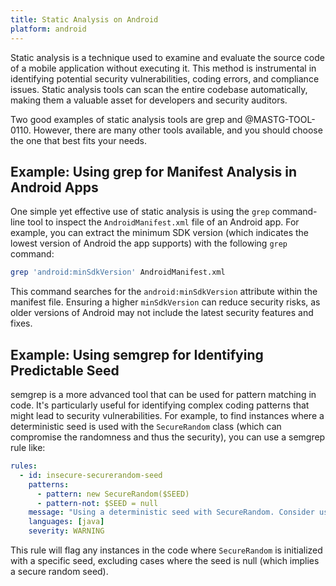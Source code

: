 ```yaml
---
title: Static Analysis on Android
platform: android
---
```


Static analysis is a technique used to examine and evaluate the source code of a mobile application without executing it. This method is instrumental in identifying potential security vulnerabilities, coding errors, and compliance issues. Static analysis tools can scan the entire codebase automatically, making them a valuable asset for developers and security auditors.

Two good examples of static analysis tools are grep and @MASTG-TOOL-0110. However, there are many other tools available, and you should choose the one that best fits your needs.

## Example: Using grep for Manifest Analysis in Android Apps

One simple yet effective use of static analysis is using the `grep` command-line tool to inspect the `AndroidManifest.xml` file of an Android app. For example, you can extract the minimum SDK version (which indicates the lowest version of Android the app supports) with the following `grep` command:

```bash
grep 'android:minSdkVersion' AndroidManifest.xml
```

This command searches for the `android:minSdkVersion` attribute within the manifest file. Ensuring a higher `minSdkVersion` can reduce security risks, as older versions of Android may not include the latest security features and fixes.

## Example: Using semgrep for Identifying Predictable Seed

semgrep is a more advanced tool that can be used for pattern matching in code. It's particularly useful for identifying complex coding patterns that might lead to security vulnerabilities. For example, to find instances where a deterministic seed is used with the `SecureRandom` class (which can compromise the randomness and thus the security), you can use a semgrep rule like:

```yaml
rules:
  - id: insecure-securerandom-seed
    patterns:
      - pattern: new SecureRandom($SEED)
      - pattern-not: $SEED = null
    message: "Using a deterministic seed with SecureRandom. Consider using a more secure seed."
    languages: [java]
    severity: WARNING
```

This rule will flag any instances in the code where `SecureRandom` is initialized with a specific seed, excluding cases where the seed is null (which implies a secure random seed).

